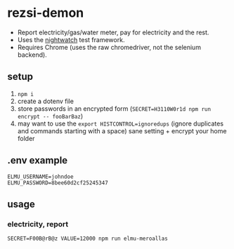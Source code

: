 # rezsi-demon

* Report electricity/gas/water meter, pay for electricity and the rest.
* Uses the [nightwatch](http://nightwatchjs.org/) test framework.
* Requires Chrome (uses the raw chromedriver, not the selenium backend).

## setup

1. `npm i`
2. create a dotenv file
3. store passwords in an encrypted form (`SECRET=H3110W0r1d npm run encrypt -- fooBarBaz`)
4. may want to use the `export HISTCONTROL=ignoredups` (ignore duplicates and commands starting with a space)
   sane setting + encrypt your home folder

## .env example

```
ELMU_USERNAME=johndoe
ELMU_PASSWORD=8bee60d2cf25245347
```

## usage

### electricity, report

`SECRET=F00B@rB@z VALUE=12000 npm run elmu-meroallas`
